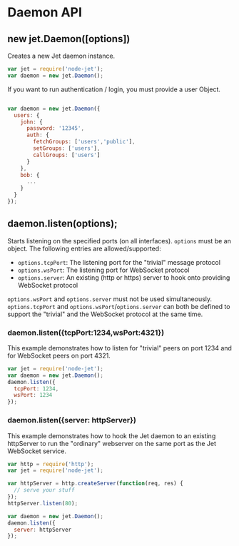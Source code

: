 # Daemon API

## new jet.Daemon([options])

Creates a new Jet daemon instance.

```javascript
var jet = require('node-jet');
var daemon = new jet.Daemon();
```

If you want to run authentication / login, you must provide a user Object.

```javascript

var daemon = new jet.Daemon({
  users: {
    john: {
	  password: '12345',
	  auth: {
	    fetchGroups: ['users','public'],
		setGroups: ['users'],
		callGroups: ['users']
	  }
	},
	bob: {
	  ...
	}
  }
});
```


## daemon.listen(options);

Starts listening on the specified ports (on all interfaces). `options` must be
an object. The following entries are allowed/supported:

-  `options.tcpPort`: The listening port for the "trivial" message protocol
-  `options.wsPort`: The listening port for WebSocket protocol
-  `options.server`: An existing (http or https) server to hook onto providing WebSocket protocol

`options.wsPort` and `options.server` must not be used simultaneously.
`options.tcpPort` and `options.wsPort`/`options.server` can both be defined to
support the "trivial" and the WebSocket protocol at the same time.

### daemon.listen({tcpPort:1234,wsPort:4321})

This example demonstrates how to listen for "trivial" peers on port 1234 and
for WebSocket peers on port 4321.

```javascript
var jet = require('node-jet');
var daemon = new jet.Daemon();
daemon.listen({
  tcpPort: 1234,
  wsPort: 1234
});
```

### daemon.listen({server: httpServer})

This example demonstrates how to hook the Jet daemon to an existing httpServer
to run the "ordinary" webserver on the same port as the Jet WebSocket service.

```javascript
var http = require('http');
var jet = require('node-jet');

var httpServer = http.createServer(function(req, res) {
  // serve your stuff
});
httpServer.listen(80);

var daemon = new jet.Daemon();
daemon.listen({
  server: httpServer
});
```
